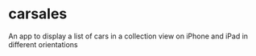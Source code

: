 # carsales
An app to display a list of cars in a collection view on iPhone and iPad in different orientations
